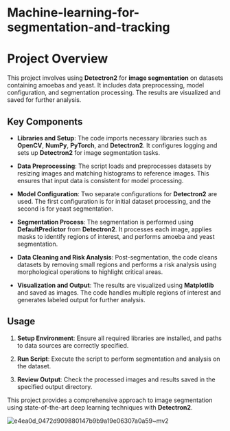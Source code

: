 # Machine-learning-for-segmentation-and-tracking


# Project Overview

This project involves using **Detectron2** for **image segmentation** on datasets containing amoebas and yeast. It includes data preprocessing, model configuration, and segmentation processing. The results are visualized and saved for further analysis.

## Key Components


- **Libraries and Setup**: The code imports necessary libraries such as **OpenCV**, **NumPy**, **PyTorch**, and **Detectron2**. It configures logging and sets up **Detectron2** for image segmentation tasks.


- **Data Preprocessing**: The script loads and preprocesses datasets by resizing images and matching histograms to reference images. This ensures that input data is consistent for model processing.


- **Model Configuration**: Two separate configurations for **Detectron2** are used. The first configuration is for initial dataset processing, and the second is for yeast segmentation.


- **Segmentation Process**: The segmentation is performed using **DefaultPredictor** from **Detectron2**. It processes each image, applies masks to identify regions of interest, and performs amoeba and yeast segmentation.


- **Data Cleaning and Risk Analysis**: Post-segmentation, the code cleans datasets by removing small regions and performs a risk analysis using morphological operations to highlight critical areas.


- **Visualization and Output**: The results are visualized using **Matplotlib** and saved as images. The code handles multiple regions of interest and generates labeled output for further analysis.

## Usage


1. **Setup Environment**: Ensure all required libraries are installed, and paths to data sources are correctly specified.
2. **Run Script**: Execute the script to perform segmentation and analysis on the dataset.

3. **Review Output**: Check the processed images and results saved in the specified output directory.

This project provides a comprehensive approach to image segmentation using state-of-the-art deep learning techniques with **Detectron2**.

![e4ea0d_0472d909880147b9b9a19e06307a0a59~mv2](https://github.com/user-attachments/assets/f158a8e6-7b43-43b8-b485-b292a2fdc5a3)



